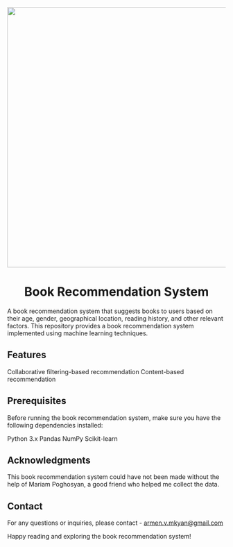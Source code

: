 <div id="header" align="center">
  <img src="[https://media.giphy.com/media/128MHrlrHNwwU0/giphy.gif](http://foreveronline-13.tumblr.com/post/45296175502/tumblr-on-we-heart-it))" width="600"/>
</div>

<h1 align="center">Book Recommendation System</h1>

A book recommendation system that suggests books to users based on their age, gender, geographical location, reading history, and other relevant factors. This repository provides a book recommendation system implemented using machine learning techniques.

## Features

Collaborative filtering-based recommendation
Content-based recommendation

## Prerequisites
Before running the book recommendation system, make sure you have the following dependencies installed:

Python 3.x
Pandas
NumPy
Scikit-learn

## Acknowledgments

This book recommendation system could have not been made without the help of Mariam Poghosyan, a good friend who helped me collect the data. 

## Contact
For any questions or inquiries, please contact - armen.v.mkyan@gmail.com

Happy reading and exploring the book recommendation system!
